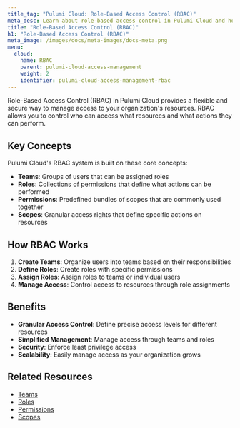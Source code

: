 ```yaml
---
title_tag: "Pulumi Cloud: Role-Based Access Control (RBAC)"
meta_desc: Learn about role-based access control in Pulumi Cloud and how it helps manage access to resources
title: "Role-Based Access Control (RBAC)"
h1: "Role-Based Access Control (RBAC)"
meta_image: /images/docs/meta-images/docs-meta.png
menu:
  cloud:
    name: RBAC
    parent: pulumi-cloud-access-management
    weight: 2
    identifier: pulumi-cloud-access-management-rbac
---
```


Role-Based Access Control (RBAC) in Pulumi Cloud provides a flexible and secure way to manage access to your organization's resources. RBAC allows you to control who can access what resources and what actions they can perform.

## Key Concepts

Pulumi Cloud's RBAC system is built on these core concepts:

- **Teams**: Groups of users that can be assigned roles
- **Roles**: Collections of permissions that define what actions can be performed
- **Permissions**: Predefined bundles of scopes that are commonly used together
- **Scopes**: Granular access rights that define specific actions on resources

## How RBAC Works

1. **Create Teams**: Organize users into teams based on their responsibilities
2. **Define Roles**: Create roles with specific permissions
3. **Assign Roles**: Assign roles to teams or individual users
4. **Manage Access**: Control access to resources through role assignments

## Benefits

- **Granular Access Control**: Define precise access levels for different resources
- **Simplified Management**: Manage access through teams and roles
- **Security**: Enforce least privilege access
- **Scalability**: Easily manage access as your organization grows

## Related Resources

- [Teams](/docs/pulumi-cloud/access-management/rbac/teams)
- [Roles](/docs/pulumi-cloud/access-management/rbac/roles)
- [Permissions](/docs/pulumi-cloud/access-management/rbac/permissions)
- [Scopes](/docs/pulumi-cloud/access-management/rbac/scopes)
